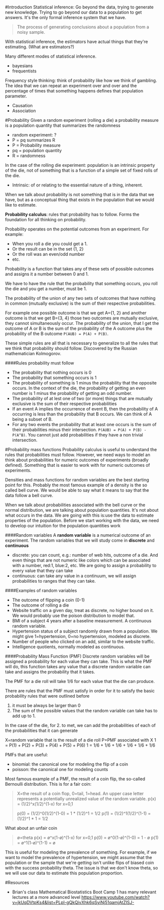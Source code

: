 #Introduction
Statistical inference: Go beyond the data, trying to generate new knowledge.
Trying to go beyond our data to a population to get answers. It's the only
formal inference system that we have.

> The process of generating conclusions about a population from a noisy sample.

With statistical inference, the estimators have actual things that they're
estimating. (What are estimators?)

Many different modes of statistical inference.
- bayesians
- frequentists

Frequency style thinking: think of probability like how we think of gambling.
The idea that we can repeat an experiment over and over and the percentage of
times that something happens defines that population parameter.

- Causation
- Association

#Probability
Given a random experiment (rolling a die) a probability measure is a population
quantity that summarizes the randomness
- random experiment: ?
- P = pq summarizes R
 - P = Probability measure
 - pq = population quantity
 - R = randomness

In the case of the rolling die experiment: population is an intrinsic property of
the die, not of something that is a function of a simple set of fixed rolls of
the die.

- Intrinsic: of or relating to the essential nature of a thing, inherent.

When we talk about probability is not something that is in the data that we have,
but as a conceptual thing that exists in the population that we would like to
estimate.

**Probability calculus**: rules that probability has to follow. Forms the
foundation for all thinking on probability.

Probability operates on the potential outcomes from an experiment. For
example:
- When you roll a die you could get a 1.
- Or the result can be in the set {1, 2}
- Or the roll was an even/odd number
- etc.

Probability is a function that takes any of these sets of possible outcomes and
assigns it a number between 0 and 1.

We have to have the rule that the probability that something occurs, you roll
the die and you get a number, must be 1.

The probability of the union of any two sets of outcomes that have nothing in
common (mutually exclusive) is the sum of their respective probabilities.

For example one possible outcome is that we get A={1, 2} and another outcome is
that we get B={3, 4} those two outcomes are mutually exclusive, they cannot
simultaneously occur. The probability of the union, that I get the outcome of A
or B is the sum of the probability of the A outcome plus the probability of the
B outcome `P(AUB) = P(A) + P(B)`.

These simple rules are all that is necessary to generalize to all the rules
that we think that probability should follow. Discovered by the Russian
mathematician Kolmogorov.

####Rules probability must follow
- The probability that nothing occurs is 0
- The probability that something occurs is 1
- The probability of something is 1 minus the probability that the opposite
  occurs. In the context of the die, the probability of getting an even number
  is 1 minus the probability of getting an odd number.
- The probability of at lest one of two (or more) things that are mutually
  exclusive is the sum of their respective probabilities
- If an event A implies the occurrence of event B, then the probability of
  A occurring is less than the probability that B occurs. We can think of
  A being a subset of B.
- For any two events the probability that at least one occurs is the sum of
  their probabilities minus their intersection. `P(AUB) = P(A) +
  P(B) - P(A^B)`. You cannot just add probabilities if they have a non trivial
  intersection.

#Probability mass functions
Probability calculus is useful to understand the rules that probabilities must
follow. However, we need ways to model an think about probabilities for numeric
outcomes of experiments (broadly defined). Something that is easier to work
with for numeric outcomes of experiments.

Densities and mass functions for random variables are the best starting point
for this. Probably the most famous example of a density is the so called bell
curve. We would be able to say what it means to say that the data follow a bell
curve.

When we talk about probabilities associated with the bell curve or the normal
distribution, we are talking about population quantities. It's not about what
occurs in the data. We are going with this is:use the data to estimate
properties of the population. Before we start working with the data, we need to
develop our intuition for the population quantities work

####Random variables
A **random variable** is a numerical outcome of an experiment. The random
variables that we will study come in **discrete** and **continuous**

- discrete: you can count, e.g.: number of web hits, outcome of a die. And even
  things that are not numeric like colors which can be associated with
  a number, red:1, blue:2, etc. We are going to assign a probability to every
  value that they can take
- continuous: can take any value in a continuum, we will assign probabilities
  to ranges that they can take.


####Examples of random variables
- The outcome of flipping a coin (0-1)
- The outcome of rolling a die
- Website traffic on a given day, treat as discrete, no higher bound on it. We
  would probably use the poison distribution to model that.
- BMI of a subject 4 years after a baseline measurement. A continuous random
  variable.
- Hypertension status of a subject randomly drawn from a population. We might
  give 1=hypertension, 0=no hypertension, modeled as discrete.
- Number of people who clicked on an add, similar to the website traffic.
- Intelligence quotients, normally modeled as continuous.

####Probability Mass Function (PMF)
Discrete random variables will be assigned a probability for each value they can
take. This is what the PMF will do, this function takes any value that
a discrete random variable can take and assigns the probability that it takes.

The PMF for a die roll will take 1/6 for each value that the die can produce.

There are rules that the PMF must satisfy in order for it to satisfy the basic
probability rules that were outlined before
1. it must be always be larger than 0
2. The sum of the possible values that the random variable can take has to add
  up to 1.

In the case of the die, for 2. to met, we can add the probabilities of each of
the probabilities that it can generate

X=random variable that is the result of a die roll
P=PMF associated with X
1 = P(1) + P(2) + P(3) + P(4) + P(5) + P(6)
1 = 1/6  + 1/6  + 1/6  + 1/6  + 1/6  + 1/6

PMFs that are useful:
- binomial: the canonical one for modeling the flip of a coin
- poisson: the canonical one for modeling counts

Most famous example of a PMF, the result of a coin flip, the so-called
Bernoulli distribution. This is for a fair coin:

> X=the result of a coin flop, 0=tail, 1=head. An upper case letter represents
> a potentially unrealized value of the random variable.
> p(x) = (1/2)^x(1/2)^(1-x) for x=0,1
> 
> p(0) = (1/2)^0(1/2)^(1-0) = 1 * (1/2)^1 = 1/2
> p(1) = (1/2)^1(1/2)^(1-1) = (1/2)^1 * 1 =  1/2

What about an unfair coin
> ø=theta
> p(x) = ø^x(1-ø)^(1-x) for x=0,1
> p(0) = ø^0(1-ø)^(1-0) = 1 - ø
> p(1) = ø^1(1-ø)^(1-1) = ø

This is useful for modeling the prevalence of something. For example, if we
want to model the prevalence of hypertension, we might assume that the
population or the sample that we're getting isn't unlike flips of biased coin
with the success probability theta. The issue is that we don't know theta, so
we will use our data to estimate this population proportion.

#Resources
- Brian's class Mathematical Biostatistics Boot Camp 1 has many relevant
  lectures at a more advanced level
  https://www.youtube.com/watch?v=jkUqDVtpKs4&list=PLpl-gQkQivXhk6qSyiNj51qamjAtZISJ-
